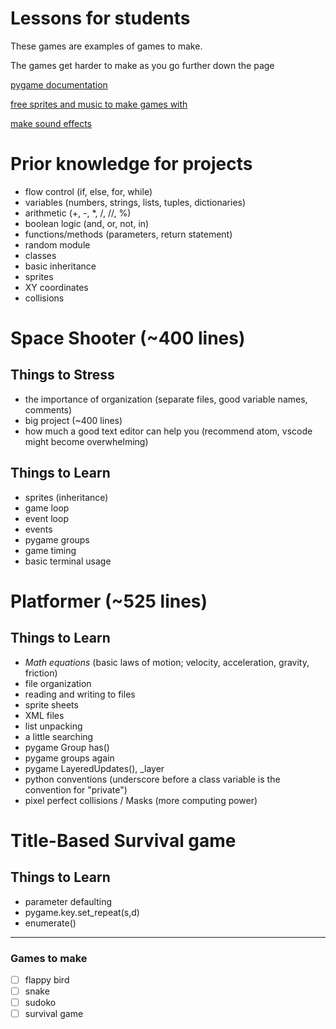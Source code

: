 # Lessons for students

These games are examples of games to make.

The games get harder to make as you go further down the page

[pygame documentation](https://www.pygame.org/docs/)

[free sprites and music to make games with](https://opengameart.org/)

[make sound effects](https://www.bfxr.net/)

# Prior knowledge for projects

- flow control (if, else, for, while)
- variables (numbers, strings, lists, tuples, dictionaries)
- arithmetic (+, -, *, /, //, %)
- boolean logic (and, or, not, in)
- functions/methods (parameters, return statement)
- random module
- classes
- basic inheritance
- sprites
- XY coordinates
- collisions

# Space Shooter (~400 lines)

## **Things to Stress**

- the importance of organization (separate files, good variable names, comments)
- big project (~400 lines)
- how much a good text editor can help you (recommend atom, vscode might become overwhelming)

## **Things to Learn**

- sprites (inheritance)
- game loop
- event loop
- events
- pygame groups
- game timing
- basic terminal usage


# Platformer (~525 lines)

## **Things to Learn**
- *Math equations* (basic laws of motion; velocity, acceleration, gravity, friction)
- file organization
- reading and writing to files
- sprite sheets
- XML files
- list unpacking
- a little searching
- pygame Group has()
- pygame groups again
- pygame LayeredUpdates(), _layer
- python conventions (underscore before a class variable is the convention for "private")
- pixel perfect collisions / Masks (more computing power)

# Title-Based Survival game
## **Things to Learn**
- parameter defaulting
- pygame.key.set_repeat(s,d)
- enumerate()

___
### Games to make

- [ ] flappy bird
- [ ] snake
- [ ] sudoko
- [ ] survival game
